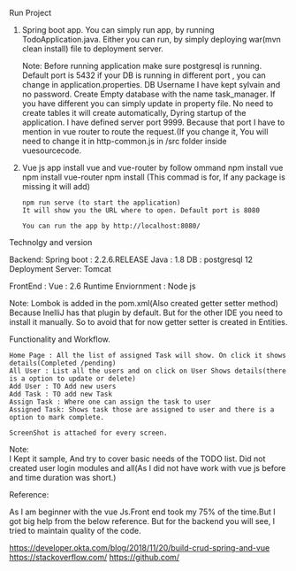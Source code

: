 


Run Project

1) Spring boot app.
   You can simply run app, by running TodoApplication.java.
   Either you can run, by simply deploying war(mvn clean install) file to deployment server.
   
   Note: Before running application make sure postgresql is running.
		 Default port is 5432 if your DB is running in different port , you can change in application.properties.
		 DB Username I have kept sylvain and no password.
		 Create Empty database with the name task_manager. If you have different you can simply update in property file.
		 No need to create tables it will create automatically, Dyring startup of the application.
		 I have defined server port 9999. Because that port I have to mention in vue router to route the request.(If you change it, You will need to change it in http-common.js in /src folder inside vuesourcecode.

2) Vue js app
	   install vue and vue-router by follow ommand
	   npm install vue 
	   npm install vue-router
	   npm install (This commad is for, If any package is missing it will add)
  
	   npm run serve (to start the application)
	   It will show you the URL where to open. Default port is 8080
	   
	   You can run the app by http://localhost:8080/
   

Technolgy and version

Backend:
	Spring boot : 2.2.6.RELEASE
	Java : 1.8
	DB : postgresql 12
	Deployment Server: Tomcat

FrontEnd : 
	Vue : 2.6
	Runtime Enviornment : Node js

Note: Lombok is added in the pom.xml(Also created getter setter method) Because InelliJ has that plugin by default. But for the other IDE you need to install it manually. So to avoid that for now getter setter is created in Entities.

Functionality and Workflow.

	Home Page : All the list of assigned Task will show. On click it shows details(Completed /pending)
	All User : List all the users and on click on User Shows details(there is a option to update or delete)
	Add User : TO Add new users
	Add Task : TO add new Task
	Assign Task : Where one can assign the task to user
	Assigned Task: Shows task those are assigned to user and there is a option to mark complete.
	
	ScreenShot is attached for every screen.

Note:	
	I Kept it sample, And try to cover basic needs of the TODO list. Did not created user login modules and all(As I did not have work with vue js before and time duration was short.)


Reference:

As I am beginner with the vue Js.Front end took my 75% of the time.But I got big help from the below reference.
But for the backend you will see, I tried to maintain quality of the code.

https://developer.okta.com/blog/2018/11/20/build-crud-spring-and-vue
https://stackoverflow.com/
https://github.com/   
   
		
		
